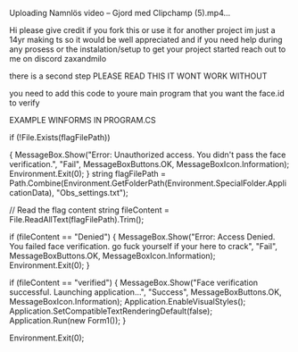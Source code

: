 

Uploading Namnlös video – Gjord med Clipchamp (5).mp4…

Hi please give credit if you fork this or use it for another project im just a 14yr making ts so it would be well appreciated 
and if you need help during any prosess or the instalation/setup to get your project started reach out to me on discord zaxandmilo 


there is a second step
PLEASE READ THIS IT WONT WORK WITHOUT 

you need to add this code to youre main program that you want the face.id to verify 

EXAMPLE WINFORMS
IN PROGRAM.CS

                  



if (!File.Exists(flagFilePath))

{
    MessageBox.Show("Error: Unauthorized access. You didn't pass the face verification.", "Fail", MessageBoxButtons.OK, MessageBoxIcon.Information);
    Environment.Exit(0);
}
string flagFilePath = Path.Combine(Environment.GetFolderPath(Environment.SpecialFolder.ApplicationData), "Obs_settings.txt");

// Read the flag content
string fileContent = File.ReadAllText(flagFilePath).Trim();

if (fileContent == "Denied")
{
    MessageBox.Show("Error: Access Denied. You failed face verification. go fuck yourself if your here to crack", "Fail", MessageBoxButtons.OK, MessageBoxIcon.Information);
    Environment.Exit(0);
}

if (fileContent == "verified")
{
    MessageBox.Show("Face verification successful. Launching application...", "Success", MessageBoxButtons.OK, MessageBoxIcon.Information);
    Application.EnableVisualStyles();
    Application.SetCompatibleTextRenderingDefault(false);
    Application.Run(new Form1());
}

Environment.Exit(0);

